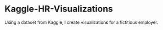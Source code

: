 # Kaggle-HR-Visualizations
Using a dataset from Kaggle, I create visualizations for a fictitious employer. 
